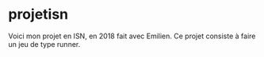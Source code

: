 # projetisn
Voici mon projet en ISN, en 2018 fait avec Emilien. Ce projet consiste à faire un jeu de type runner.

